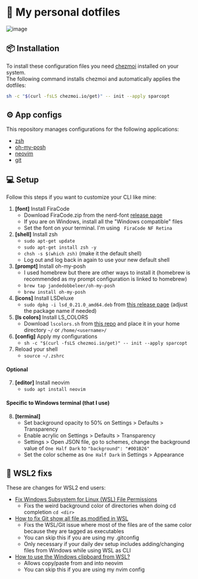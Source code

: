 # 📂 My personal dotfiles  

![image](https://user-images.githubusercontent.com/20686451/160021681-62474e99-daa0-4f40-9f9a-586e783736ca.png)

## 📦 Installation
To install these configuration files you need [chezmoi](https://www.chezmoi.io/install/#one-line-binary-install) installed on your system.  
The following command installs chezmoi and automatically applies the dotfiles:  
```sh
sh -c "$(curl -fsLS chezmoi.io/get)" -- init --apply sparcopt
```

## ⚙️ App configs
This repository manages configurations for the following applications:  

- [zsh](https://www.zsh.org/)
- [oh-my-posh](https://ohmyposh.dev/)
- [neovim](https://neovim.io/)
- [git](https://git-scm.com/)

## 💻 Setup
Follow this steps if you want to customize your CLI like mine:  

1. **[font]** Install FiraCode
   - Download FiraCode.zip from the nerd-font [release page](https://github.com/ryanoasis/nerd-fonts/releases)
   - If you are on Windows, install all the "Windows compatible" files
   - Set the font on your terminal. I'm using ``` FiraCode NF Retina``` 
3. **[shell]** Install zsh  
   - ```sudo apt-get update```  
   - ```sudo apt-get install zsh -y```   
   - ```chsh -s $(which zsh)``` (make it the default shell)   
   - Log out and log back in again to use your new default shell
4. **[prompt]** Install oh-my-posh  
   - I used homebrew but there are other ways to install it (homebrew is recommended as my prompt configuration is linked to homebrew)
   - ```brew tap jandedobbeleer/oh-my-posh```  
   - ```brew install oh-my-posh```  
5. **[icons]** Install LSDeluxe
   - ```sudo dpkg -i lsd_0.21.0_amd64.deb``` from [this release page](https://github.com/Peltoche/lsd/releases) (adjust the package name if needed)
6. **[ls colors]** Install LS_COLORS
   - Download ```lscolors.sh``` from [this repo](https://github.com/trapd00r/LS_COLORS) and place it in your home directory ```~/``` or ```/home/<username>/```
7. **[config]** Apply my configurations
   - ```sh -c "$(curl -fsLS chezmoi.io/get)" -- init --apply sparcopt```
8. Reload your shell
   - ```source ~/.zshrc```  

#### Optional

7. **[editor]** Install neovim
   - ```sudo apt install neovim```  

#### Specific to Windows terminal (that I use)
8. **[terminal]** 
   - Set background opacity to 50% on Settings > Defaults > Transparency
   - Enable acrylic on Settings > Defaults > Transparency
   - Settings > Open JSON file, go to schemes, change the background value of ```One Half Dark``` to ```"background": "#001B26"```
   - Set the color scheme as ```One Half Dark``` in Settings > Appearance

## 🔨 WSL2 fixs
These are changes for WSL2 end users:

- [Fix Windows Subsystem for Linux (WSL) File Permissions](https://www.turek.dev/posts/fix-wsl-file-permissions/)
  - Fixs the weird background color of directories when doing cd completion ```cd <dir>```
- [How to fix Git show all file as modified in WSL](https://momane.com/how-to-fix-git-show-all-file-as-modified-in-wsl)
  - Fixs the WSL/Git issue where most of the files are of the same color because they are tagged as executables
  - You can skip this if you are using my .gitconfig
  - Only necessary if your daily dev setup includes adding/changing files from Windows while using WSL as CLI
- [How to use the Windows clipboard from WSL?](https://github.com/neovim/neovim/wiki/FAQ#how-to-use-the-windows-clipboard-from-wsl)
  - Allows copy/paste from and into neovim
  - You can skip this if you are using my nvim config
